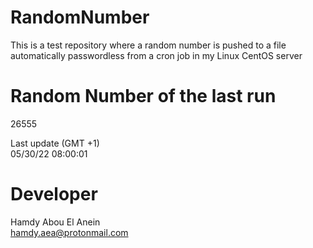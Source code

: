 # RandomNumber    
This is a test repository where a random number is pushed to a file automatically passwordless from a cron job in my Linux CentOS server    
# Random Number of the last run   
26555
      
Last update (GMT +1)    
05/30/22 08:00:01
# Developer    
Hamdy Abou El Anein   
hamdy.aea@protonmail.com
